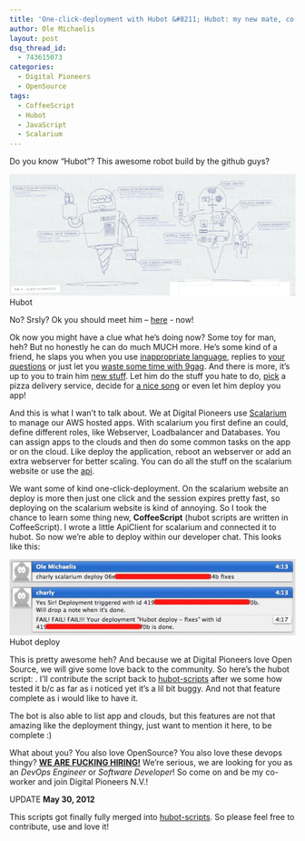 ```yaml
---
title: 'One-click-deployment with Hubot &#8211; Hubot: my new mate, co-worker and devops engineer'
author: Ole Michaelis
layout: post
dsq_thread_id:
  - 743615073
categories:
  - Digital Pioneers
  - OpenSource
tags:
  - CoffeeScript
  - Hubot
  - JavaScript
  - Scalarium
---
```


Do you know “Hubot”? This awesome robot build by the github guys?

[![Hubot][1]][1]
Hubot

No? Srsly? Ok you should meet him – [here][2] - now!

 [1]: /assets/uploads/2012/05/Screen-Shot-2012-05-27-at-9.51.53-AM.png
 [2]: http://hubot.github.com/

Ok now you might have a clue what he’s doing now? Some toy for man, heh? But no honestly he can do much MUCH more. He’s some kind of a friend, he slaps you when you use [inappropriate language][3], replies to [your questions][4] or just let you [waste some time with 9gag][5]. And there is more, it’s up to you to train him [new stuff][6]. Let him do the stuff you hate to do, [pick][7] a pizza delivery service, decide for [a nice song][8] or even let him deploy you app!

 [3]: https://github.com/github/hubot-scripts/blob/master/src/scripts/demolition-man.coffee
 [4]: https://github.com/github/hubot-scripts/blob/master/src/scripts/talkative.coffee
 [5]: https://github.com/github/hubot-scripts/blob/master/src/scripts/9gag.coffee
 [6]: https://github.com/github/hubot-scripts#writing
 [7]: https://github.com/github/hubot-scripts/blob/master/src/scripts/decide.coffee
 [8]: https://github.com/github/hubot-scripts/blob/master/src/scripts/play.coffee

And this is what I wan’t to talk about. We at Digital Pioneers use [Scalarium][9] to manage our AWS hosted apps. With scalarium you first define an could, define different roles, like Webserver, Loadbalancer and Databases. You can assign apps to the clouds and then do some common tasks on the app or on the cloud. Like deploy the application, reboot an webserver or add an extra webserver for better scaling. You can do all the stuff on the scalarium website or use the [api][10].

 [9]: http://www.scalarium.com/
 [10]: http://support.scalarium.com/kb/api/

We want some of kind one-click-deployment. On the scalarium website an deploy is more then just one click and the session expires pretty fast, so deploying on the scalarium website is kind of annoying. So I took the chance to learn some thing new, **CoffeeScript** (hubot scripts are written in CoffeeScript). I wrote a little ApiClient for scalarium and connected it to hubot. So now we’re able to deploy within our developer chat. This looks like this:

[![Hubot deploy][11]][11]
Hubot deploy

This is pretty awesome heh? And because we at Digital Pioneers love Open Source, we will give some love back to the community. So here’s the hubot script: . I’ll contribute the script back to [hubot-scripts][12] after we some how tested it b/c as far as i noticed yet it’s a lil bit buggy. And not that feature complete as i would like to have it.

 [11]: /assets/uploads/2012/05/Screen-Shot-2012-05-27-at-10.19.19-AM.jpg
 [12]: https://github.com/github/hubot-scripts

The bot is also able to list app and clouds, but this features are not that amazing like the deployment thingy, just want to mention it here, to be complete :)

What about you? You also love OpenSource? You also love these devops thingy? **[WE ARE FUCKING HIRING!][14]** We’re serious, we are looking for you as an *DevOps Engineer* or *Software Developer*! So come on and be my co-worker and join Digital Pioneers N.V.!

 [14]: http://digitalpioneers.de/jobs/

UPDATE **May 30, 2012**

This scripts got finally fully merged into [hubot-scripts][12]. So please feel free to contribute, use and love it!